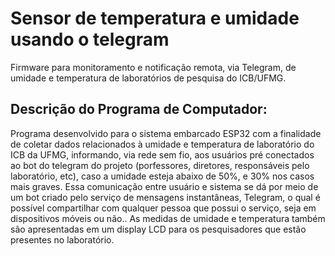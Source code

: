 # Sensor de temperatura e umidade usando o telegram
Firmware para monitoramento e notificação remota, via Telegram, de umidade e temperatura de laboratórios de pesquisa do ICB/UFMG.


## Descrição do Programa de Computador:

Programa desenvolvido para o sistema embarcado ESP32 com a finalidade de coletar dados relacionados à umidade e temperatura de laboratório do ICB da UFMG, informando, via rede sem fio, aos usuários pré conectados ao bot do telegram do projeto (porfessores, diretores, responsáveis pelo laboratório, etc), caso a umidade esteja abaixo de 50%, e 30% nos casos mais graves. Essa comunicação entre usuário e sistema se dá por meio de um bot criado pelo serviço de mensagens instantâneas, Telegram, o qual é possível compartilhar com qualquer pessoa que possui o serviço, seja em dispositivos móveis ou não.. As medidas de umidade e temperatura também são apresentadas em um display LCD para os pesquisadores que estão presentes no laboratório.

